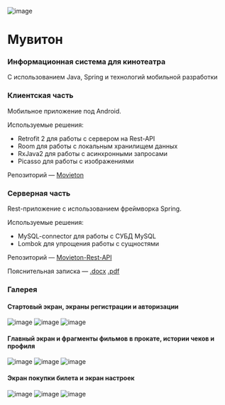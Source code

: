 ![image](https://user-images.githubusercontent.com/69580767/116755581-4d206000-aa13-11eb-8d7e-0461505c26b4.png)

# Мувитон
### Информационная система для кинотеатра 
С использованием Java, Spring и технологий мобильной разработки

### Клиентская часть
Мобильное приложение под Android.

Используемые решения:
- Retrofit 2 для работы с сервером на Rest-API
- Room для работы с локальным хранилищем данных
- RxJava2 для работы с асинхронными запросами
- Picasso для работы с изображениями

Репозиторий — [Movieton](https://github.com/adkozlovskiy/Movieton)

### Серверная часть
Rest-приложение с использованием фреймворка Spring.

Используемые решения:
- MySQL-connector для работы с СУБД MySQL
- Lombok для упрощения работы с сущностями

Репозиторий — [Movieton-Rest-API](https://github.com/adkozlovskiy/Movieton-Rest-API)

Пояснительная записка — [.docx]( https://github.com/adkozlovskiy/FU/blob/master/%D0%A1%D0%BE%D0%B2%D1%80%D0%B5%D0%BC%D0%B5%D0%BD%D0%BD%D1%8B%D0%B5%20%D1%82%D0%B5%D1%85%D0%BD%D0%BE%D0%BB%D0%BE%D0%B3%D0%B8%D0%B8%20%D0%BF%D1%80%D0%BE%D0%B3%D1%80%D0%B0%D0%BC%D0%BC%D0%B8%D1%80%D0%BE%D0%B2%D0%B0%D0%BD%D0%B8%D1%8F/%D0%92%D1%82%D0%BE%D1%80%D0%BE%D0%B9%20%D1%81%D0%B5%D0%BC%D0%B5%D1%81%D1%82%D1%80/%D0%9A%D1%83%D1%80%D1%81%D0%BE%D0%B2%D0%B0%D1%8F%20%D1%80%D0%B0%D0%B1%D0%BE%D1%82%D0%B0/%D0%9F%D0%BE%D1%8F%D1%81%D0%BD%D0%B8%D1%82%D0%B5%D0%BB%D1%8C%D0%BD%D0%B0%D1%8F%20%D0%B7%D0%B0%D0%BF%D0%B8%D1%81%D0%BA%D0%B0.docx) [.pdf](https://github.com/adkozlovskiy/FU/blob/master/%D0%A1%D0%BE%D0%B2%D1%80%D0%B5%D0%BC%D0%B5%D0%BD%D0%BD%D1%8B%D0%B5%20%D1%82%D0%B5%D1%85%D0%BD%D0%BE%D0%BB%D0%BE%D0%B3%D0%B8%D0%B8%20%D0%BF%D1%80%D0%BE%D0%B3%D1%80%D0%B0%D0%BC%D0%BC%D0%B8%D1%80%D0%BE%D0%B2%D0%B0%D0%BD%D0%B8%D1%8F/%D0%92%D1%82%D0%BE%D1%80%D0%BE%D0%B9%20%D1%81%D0%B5%D0%BC%D0%B5%D1%81%D1%82%D1%80/%D0%9A%D1%83%D1%80%D1%81%D0%BE%D0%B2%D0%B0%D1%8F%20%D1%80%D0%B0%D0%B1%D0%BE%D1%82%D0%B0/%D0%9F%D0%BE%D1%8F%D1%81%D0%BD%D0%B8%D1%82%D0%B5%D0%BB%D1%8C%D0%BD%D0%B0%D1%8F%20%D0%B7%D0%B0%D0%BF%D0%B8%D1%81%D0%BA%D0%B0.pdf)

### Галерея
#### Стартовый экран, экраны регистрации и авторизации
![image](https://user-images.githubusercontent.com/69580767/117139359-d4bff300-adb4-11eb-893c-d983823c295a.png)   ![image](https://user-images.githubusercontent.com/69580767/117140858-890e4900-adb6-11eb-9e12-d35b05678225.png)   ![image](https://user-images.githubusercontent.com/69580767/117141622-6e889f80-adb7-11eb-9277-1a9b16721520.png)

#### Главный экран и фрагменты фильмов в прокате, истории чеков и профиля
![image](https://user-images.githubusercontent.com/69580767/117141069-ca065d80-adb6-11eb-9287-92a4744b844e.png)
  ![image](https://user-images.githubusercontent.com/69580767/117141132-ddb1c400-adb6-11eb-8efa-0cb6b6cb330b.png) ![image](https://user-images.githubusercontent.com/69580767/117141016-bb1fab00-adb6-11eb-81a9-7d5582f0b93b.png)   

#### Экран покупки билета и экран настроек
![image](https://user-images.githubusercontent.com/69580767/117141679-806a4280-adb7-11eb-8c90-f5991366c0d0.png)   ![image](https://user-images.githubusercontent.com/69580767/117141718-895b1400-adb7-11eb-8fac-7b4fde10f69d.png)   ![image](https://user-images.githubusercontent.com/69580767/117141742-90822200-adb7-11eb-9d37-9a411e621d4b.png)



